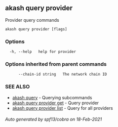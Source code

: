 ## akash query provider

Provider query commands

```
akash query provider [flags]
```

### Options

```
  -h, --help   help for provider
```

### Options inherited from parent commands

```
      --chain-id string   The network chain ID
```

### SEE ALSO

* [akash query](akash_query.md)	 - Querying subcommands
* [akash query provider get](akash_query_provider_get.md)	 - Query provider
* [akash query provider list](akash_query_provider_list.md)	 - Query for all providers

###### Auto generated by spf13/cobra on 18-Feb-2021
